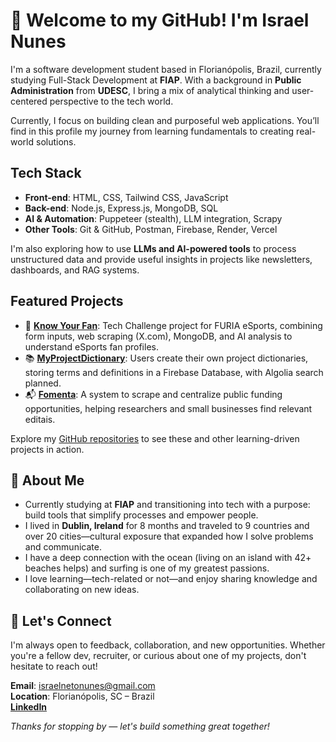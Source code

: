 # 👋 Welcome to my GitHub! I'm Israel Nunes

I'm a software development student based in Florianópolis, Brazil, currently studying Full-Stack Development at **FIAP**. With a background in **Public Administration** from **UDESC**, I bring a mix of analytical thinking and user-centered perspective to the tech world.

Currently, I focus on building clean and purposeful web applications. You’ll find in this profile my journey from learning fundamentals to creating real-world solutions.

## Tech Stack

- **Front-end**: HTML, CSS, Tailwind CSS, JavaScript  
- **Back-end**: Node.js, Express.js, MongoDB, SQL  
- **AI & Automation**: Puppeteer (stealth), LLM integration, Scrapy  
- **Other Tools**: Git & GitHub, Postman, Firebase, Render, Vercel

I'm also exploring how to use **LLMs and AI-powered tools** to process unstructured data and provide useful insights in projects like newsletters, dashboards, and RAG systems.

## Featured Projects

- 🎯 [**Know Your Fan**](https://github.com/Icnneto/furia_tech-challenge): Tech Challenge project for FURIA eSports, combining form inputs, web scraping (X.com), MongoDB, and AI analysis to understand eSports fan profiles.
- 📚 [**MyProjectDictionary**](https://github.com/Icnneto/myProjectDictionary): Users create their own project dictionaries, storing terms and definitions in a Firebase Database, with Algolia search planned.
- 📬 [**Fomenta**](https://fomenta.com.br/): A system to scrape and centralize public funding opportunities, helping researchers and small businesses find relevant editais.

Explore my [GitHub repositories](https://github.com/Icnneto?tab=repositories) to see these and other learning-driven projects in action.

## 📌 About Me

- Currently studying at **FIAP** and transitioning into tech with a purpose: build tools that simplify processes and empower people.
- I lived in **Dublin, Ireland** for 8 months and traveled to 9 countries and over 20 cities—cultural exposure that expanded how I solve problems and communicate.
- I have a deep connection with the ocean (living on an island with 42+ beaches helps) and surfing is one of my greatest passions.
- I love learning—tech-related or not—and enjoy sharing knowledge and collaborating on new ideas.

## 🤝 Let's Connect

I'm always open to feedback, collaboration, and new opportunities. Whether you're a fellow dev, recruiter, or curious about one of my projects, don't hesitate to reach out!

**Email**: israelnetonunes@gmail.com  
**Location**: Florianópolis, SC – Brazil  
[**LinkedIn**](https://www.linkedin.com/in/icnneto/)

_Thanks for stopping by — let's build something great together!_
